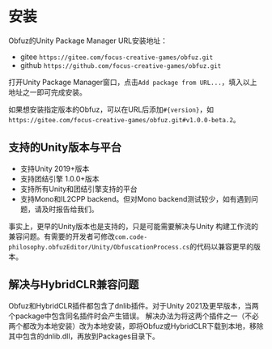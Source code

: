 # 安装

Obfuz的Unity Package Manager URL安装地址：

- gitee `https://gitee.com/focus-creative-games/obfuz.git`
- github `https://github.com/focus-creative-games/obfuz.git`

打开Unity Package Manager窗口，点击`Add package from URL...`，填入以上地址之一即可完成安装。

如果想安装指定版本的Obfuz，可以在URL后添加`#{version}`，如`https://gitee.com/focus-creative-games/obfuz.git#v1.0.0-beta.2`。

## 支持的Unity版本与平台

- 支持Unity 2019+版本
- 支持团结引擎 1.0.0+版本
- 支持所有Unity和团结引擎支持的平台
- 支持Mono和IL2CPP backend。但对Mono backend测试较少，如有遇到问题，请及时报告给我们。

事实上，更早的Unity版本也是支持的，只是可能需要解决与Unity 构建工作流的兼容问题。有需要的开发者可修改`com.code-philosophy.obfuzEditor/Unity/ObfuscationProcess.cs`的代码以兼容更早的版本。

## 解决与HybridCLR兼容问题

Obfuz和HybridCLR插件都包含了dnlib插件。对于Unity 2021及更早版本，当两个package中包含同名插件时会产生错误。
解决办法为将这两个插件之一（不必两个都改为本地安装）改为本地安装，即将Obfuz或HybridCLR下载到本地，移除其中包含的dnlib.dll，再放到Packages目录下。

